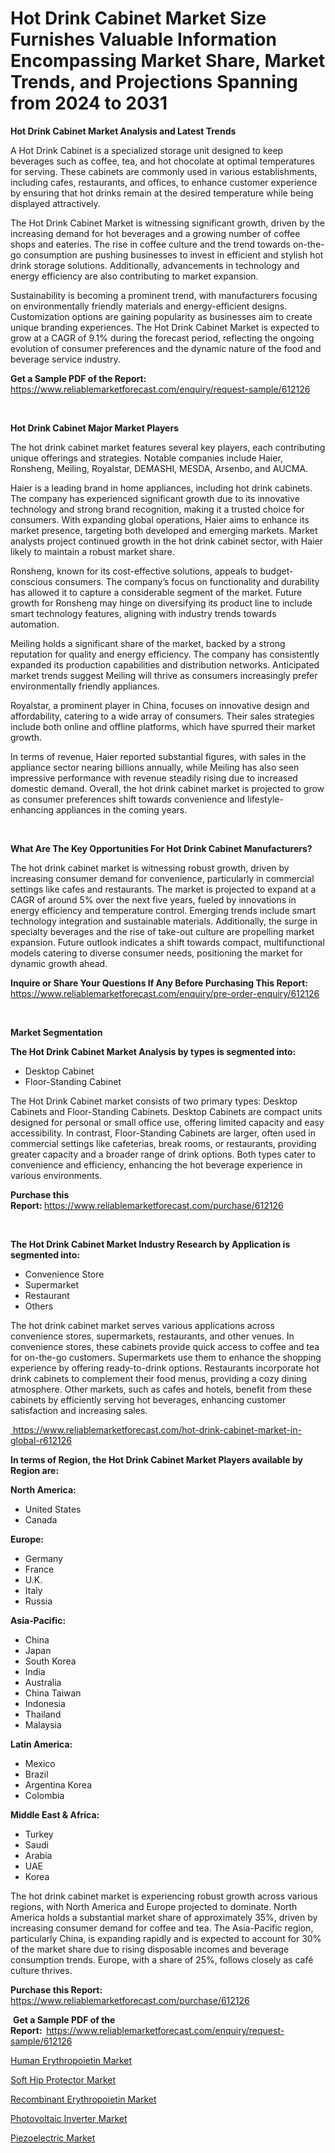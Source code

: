 <p><h1>Hot Drink Cabinet Market Size Furnishes Valuable Information Encompassing Market Share, Market Trends, and Projections Spanning from 2024 to 2031</h1></p><p><strong>Hot Drink Cabinet Market Analysis and Latest Trends</strong></p>
<p><p>A Hot Drink Cabinet is a specialized storage unit designed to keep beverages such as coffee, tea, and hot chocolate at optimal temperatures for serving. These cabinets are commonly used in various establishments, including cafes, restaurants, and offices, to enhance customer experience by ensuring that hot drinks remain at the desired temperature while being displayed attractively.</p><p>The Hot Drink Cabinet Market is witnessing significant growth, driven by the increasing demand for hot beverages and a growing number of coffee shops and eateries. The rise in coffee culture and the trend towards on-the-go consumption are pushing businesses to invest in efficient and stylish hot drink storage solutions. Additionally, advancements in technology and energy efficiency are also contributing to market expansion.</p><p>Sustainability is becoming a prominent trend, with manufacturers focusing on environmentally friendly materials and energy-efficient designs. Customization options are gaining popularity as businesses aim to create unique branding experiences. The Hot Drink Cabinet Market is expected to grow at a CAGR of 9.1% during the forecast period, reflecting the ongoing evolution of consumer preferences and the dynamic nature of the food and beverage service industry.</p></p>
<p><strong>Get a Sample PDF of the Report:&nbsp;</strong> <a href="https://www.reliablemarketforecast.com/enquiry/request-sample/612126?utm_campaign=1108&utm_medium=2&utm_source=Github&utm_content=ia&utm_term=18112024&utm_id=hot-drink-cabinet">https://www.reliablemarketforecast.com/enquiry/request-sample/612126</a></p>
<p>&nbsp;</p>
<p><strong>Hot Drink Cabinet Major Market Players</strong></p>
<p><p>The hot drink cabinet market features several key players, each contributing unique offerings and strategies. Notable companies include Haier, Ronsheng, Meiling, Royalstar, DEMASHI, MESDA, Arsenbo, and AUCMA.</p><p>Haier is a leading brand in home appliances, including hot drink cabinets. The company has experienced significant growth due to its innovative technology and strong brand recognition, making it a trusted choice for consumers. With expanding global operations, Haier aims to enhance its market presence, targeting both developed and emerging markets. Market analysts project continued growth in the hot drink cabinet sector, with Haier likely to maintain a robust market share.</p><p>Ronsheng, known for its cost-effective solutions, appeals to budget-conscious consumers. The company’s focus on functionality and durability has allowed it to capture a considerable segment of the market. Future growth for Ronsheng may hinge on diversifying its product line to include smart technology features, aligning with industry trends towards automation.</p><p>Meiling holds a significant share of the market, backed by a strong reputation for quality and energy efficiency. The company has consistently expanded its production capabilities and distribution networks. Anticipated market trends suggest Meiling will thrive as consumers increasingly prefer environmentally friendly appliances.</p><p>Royalstar, a prominent player in China, focuses on innovative design and affordability, catering to a wide array of consumers. Their sales strategies include both online and offline platforms, which have spurred their market growth.</p><p>In terms of revenue, Haier reported substantial figures, with sales in the appliance sector nearing billions annually, while Meiling has also seen impressive performance with revenue steadily rising due to increased domestic demand. Overall, the hot drink cabinet market is projected to grow as consumer preferences shift towards convenience and lifestyle-enhancing appliances in the coming years.</p></p>
<p>&nbsp;</p>
<p><strong>What Are The Key Opportunities For Hot Drink Cabinet Manufacturers?</strong></p>
<p><p>The hot drink cabinet market is witnessing robust growth, driven by increasing consumer demand for convenience, particularly in commercial settings like cafes and restaurants. The market is projected to expand at a CAGR of around 5% over the next five years, fueled by innovations in energy efficiency and temperature control. Emerging trends include smart technology integration and sustainable materials. Additionally, the surge in specialty beverages and the rise of take-out culture are propelling market expansion. Future outlook indicates a shift towards compact, multifunctional models catering to diverse consumer needs, positioning the market for dynamic growth ahead.</p></p>
<p><strong>Inquire or Share Your Questions If Any Before Purchasing This Report:</strong> <a href="https://www.reliablemarketforecast.com/enquiry/pre-order-enquiry/612126?utm_campaign=1108&utm_medium=2&utm_source=Github&utm_content=ia&utm_term=18112024&utm_id=hot-drink-cabinet">https://www.reliablemarketforecast.com/enquiry/pre-order-enquiry/612126</a></p>
<p>&nbsp;</p>
<p><strong>Market Segmentation</strong></p>
<p><strong>The Hot Drink Cabinet Market Analysis by types is segmented into:</strong></p>
<p><ul><li>Desktop Cabinet</li><li>Floor-Standing Cabinet</li></ul></p>
<p><p>The Hot Drink Cabinet market consists of two primary types: Desktop Cabinets and Floor-Standing Cabinets. Desktop Cabinets are compact units designed for personal or small office use, offering limited capacity and easy accessibility. In contrast, Floor-Standing Cabinets are larger, often used in commercial settings like cafeterias, break rooms, or restaurants, providing greater capacity and a broader range of drink options. Both types cater to convenience and efficiency, enhancing the hot beverage experience in various environments.</p></p>
<p><strong>Purchase this Report:&nbsp;</strong><a href="https://www.reliablemarketforecast.com/purchase/612126?utm_campaign=1108&utm_medium=2&utm_source=Github&utm_content=ia&utm_term=18112024&utm_id=hot-drink-cabinet">https://www.reliablemarketforecast.com/purchase/612126</a></p>
<p>&nbsp;</p>
<p><strong>The Hot Drink Cabinet Market Industry Research by Application is segmented into:</strong></p>
<p><ul><li>Convenience Store</li><li>Supermarket</li><li>Restaurant</li><li>Others</li></ul></p>
<p><p>The hot drink cabinet market serves various applications across convenience stores, supermarkets, restaurants, and other venues. In convenience stores, these cabinets provide quick access to coffee and tea for on-the-go customers. Supermarkets use them to enhance the shopping experience by offering ready-to-drink options. Restaurants incorporate hot drink cabinets to complement their food menus, providing a cozy dining atmosphere. Other markets, such as cafes and hotels, benefit from these cabinets by efficiently serving hot beverages, enhancing customer satisfaction and increasing sales.</p></p>
<p><a href="https://www.reliablemarketforecast.com/hot-drink-cabinet-market-in-global-r612126?utm_campaign=1108&utm_medium=2&utm_source=Github&utm_content=ia&utm_term=18112024&utm_id=hot-drink-cabinet">&nbsp;https://www.reliablemarketforecast.com/hot-drink-cabinet-market-in-global-r612126</a></p>
<p><strong>In terms of Region, the Hot Drink Cabinet Market Players available by Region are:</strong></p>
<p>
    <p> <strong> North America: </strong>
        <ul>
            <li>United States</li>
            <li>Canada</li>
        </ul>
        </p> 
    <p> <strong> Europe: </strong>
        <ul>
            <li>Germany</li>
            <li>France</li>
            <li>U.K.</li>
            <li>Italy</li>
            <li>Russia</li>
        </ul>
        </p> 
    <p> <strong> Asia-Pacific: </strong>
        <ul>
            <li>China</li>
            <li>Japan</li>
            <li>South Korea</li>
            <li>India</li>
            <li>Australia</li>
            <li>China Taiwan</li>
            <li>Indonesia</li>
            <li>Thailand</li>
            <li>Malaysia</li>
        </ul>
        </p> 
    <p> <strong> Latin America: </strong>
        <ul>
            <li>Mexico</li>
            <li>Brazil</li>
            <li>Argentina Korea</li>
            <li>Colombia</li>
        </ul>
        </p> 
    <p> <strong> Middle East & Africa: </strong>
        <ul>
            <li>Turkey</li>
            <li>Saudi</li>
            <li>Arabia</li>
            <li>UAE</li>
            <li>Korea</li>
        </ul>
    </p>
    </p>
<p><p>The hot drink cabinet market is experiencing robust growth across various regions, with North America and Europe projected to dominate. North America holds a substantial market share of approximately 35%, driven by increasing consumer demand for coffee and tea. The Asia-Pacific region, particularly China, is expanding rapidly and is expected to account for 30% of the market share due to rising disposable incomes and beverage consumption trends. Europe, with a share of 25%, follows closely as café culture thrives.</p></p>
<p><strong>Purchase this Report: </strong><a href="https://www.reliablemarketforecast.com/purchase/612126?utm_campaign=1108&utm_medium=2&utm_source=Github&utm_content=ia&utm_term=18112024&utm_id=hot-drink-cabinet">https://www.reliablemarketforecast.com/purchase/612126</a></p>
<p>&nbsp;<strong>Get a Sample PDF of the Report:&nbsp;&nbsp;</strong><a href="https://www.reliablemarketforecast.com/enquiry/request-sample/612126?utm_campaign=1108&utm_medium=2&utm_source=Github&utm_content=ia&utm_term=18112024&utm_id=hot-drink-cabinet">https://www.reliablemarketforecast.com/enquiry/request-sample/612126</a></p>
<p><strong></strong></p>
<p><p><a href="https://issuu.com/reportprime-2/docs/human-erythropoietin-market-size-20_6d30aae63084be?utm_campaign=1108&utm_medium=2&utm_source=Github&utm_content=ia&utm_term=18112024&utm_id=hot-drink-cabinet">Human Erythropoietin Market</a></p><p><a href="https://github.com/CliffMedina6/Market-Research-Report-List-7/blob/main/soft-hip-protector-market.md?utm_campaign=1108&utm_medium=2&utm_source=Github&utm_content=ia&utm_term=18112024&utm_id=hot-drink-cabinet">Soft Hip Protector Market</a></p><p><a href="https://issuu.com/reportprime-2/docs/recombinant-erythropoietin-market-s_f58beb3094dd0d?utm_campaign=1108&utm_medium=2&utm_source=Github&utm_content=ia&utm_term=18112024&utm_id=hot-drink-cabinet">Recombinant Erythropoietin Market</a></p><p><a href="https://www.linkedin.com/pulse/photovoltaic-inverter-mosaic-piecing-together-global-market-49gze?utm_campaign=1108&utm_medium=2&utm_source=Github&utm_content=ia&utm_term=18112024&utm_id=hot-drink-cabinet">Photovoltaic Inverter Market</a></p><p><a href="https://www.linkedin.com/pulse/exploring-piezoelectric-market-dynamics-global-trends-future-ecjse?utm_campaign=1108&utm_medium=2&utm_source=Github&utm_content=ia&utm_term=18112024&utm_id=hot-drink-cabinet">Piezoelectric Market</a></p></p>